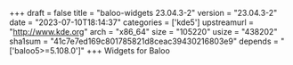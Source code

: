 +++
draft = false
title = "baloo-widgets 23.04.3-2"
version = "23.04.3-2"
date = "2023-07-10T18:14:37"
categories = ['kde5']
upstreamurl = "http://www.kde.org"
arch = "x86_64"
size = "105220"
usize = "438202"
sha1sum = "41c7e7ed169c801785821d8ceac39430216803e9"
depends = "['baloo5>=5.108.0']"
+++
Widgets for Baloo